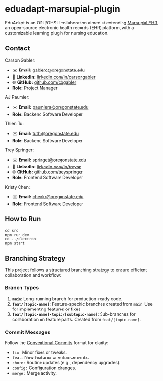 # eduadapt-marsupial-plugin

EduAdapt is an OSU/OHSU collaboration aimed at extending [Marsupial EHR](https://marsupialemr.com/), an open-source electronic health records (EHR) platform, with a customizable learning plugin for nursing education.

## Contact  
Carson Gabler:  
- ✉️ **Email:** [gablerc@oregonstate.edu](mailto:gablerc@oregonstate.edu)  
- 💼 **LinkedIn:** [linkedin.com/in/carsongabler](https://www.linkedin.com/in/carsongabler)  
- 🌐 **GitHub:** [github.com/cbgabler](https://github.com/cbgabler)
- **Role:** Project Manager

AJ Paumier:  
- ✉️ **Email:** [paumiera@oregonstate.edu](mailto:paumiera@oregonstate.edu)
- **Role:** Backend Software Developer

Thien Tu:  
- ✉️ **Email:** [tuthi@oregonstate.edu](mailto:tuthi@oregonstate.edu)
- **Role:** Backend Software Developer

Trey Springer:  
- ✉️ **Email:** [springet@oregonstate.edu](mailto:springet@oregonstate.edu)
- 💼 **LinkedIn:** [linkedin.com/in/treysp](https://www.linkedin.com/in/treysp/)
- 🌐 **GitHub:** [github.com/treyspringer](https://github.com/treyspringer)
- **Role:** Frontend Software Developer

Kristy Chen:  
- ✉️ **Email:** [chenkr@oregonstate.edu](mailto:chenkr@oregonstate.edu)
- **Role:** Frontend Software Developer

## How to Run
```
cd src
npm run dev
cd ../electron
npm start
```

## Branching Strategy

This project follows a structured branching strategy to ensure efficient collaboration and workflow:

### Branch Types
1. **`main`**: Long-running branch for production-ready code.  
2. **`feat/[topic-name]`**: Feature-specific branches created from `main`. Use for implementing features or fixes.  
3. **`feat/[topic-name]-topic/[subtopic-name]`**: Sub-branches for collaboration on feature parts. Created from `feat/[topic-name]`.  

### Commit Messages
Follow the [Conventional Commits](https://www.conventionalcommits.org/en/v1.0.0/) format for clarity:
- `fix:` Minor fixes or tweaks.
- `feat:` New features or enhancements.
- `chore:` Routine updates (e.g., dependency upgrades).
- `config:` Configuration changes.
- `merge:` Merge activity.
